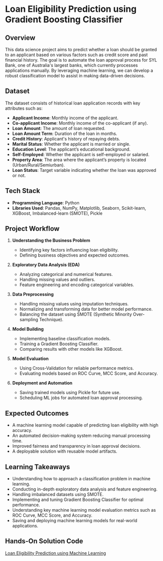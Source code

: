 # Loan Eligibility Prediction using Gradient Boosting Classifier

## Overview
This data science project aims to predict whether a loan should be granted to an applicant based on various factors such as credit score and past financial history. The goal is to automate the loan approval process for SYL Bank, one of Australia's largest banks, which currently processes applications manually. By leveraging machine learning, we can develop a robust classification model to assist in making data-driven decisions.

## Dataset
The dataset consists of historical loan application records with key attributes such as:
- **Applicant Income**: Monthly income of the applicant.
- **Co-applicant Income**: Monthly income of the co-applicant (if any).
- **Loan Amount**: The amount of loan requested.
- **Loan Amount Term**: Duration of the loan in months.
- **Credit History**: Applicant's history of repaying debts.
- **Marital Status**: Whether the applicant is married or single.
- **Education Level**: The applicant’s educational background.
- **Self-Employed**: Whether the applicant is self-employed or salaried.
- **Property Area**: The area where the applicant’s property is located (Urban/Rural/Semiurban).
- **Loan Status**: Target variable indicating whether the loan was approved or not.

## Tech Stack
- **Programming Language**: Python
- **Libraries Used**: Pandas, NumPy, Matplotlib, Seaborn, Scikit-learn, XGBoost, Imbalanced-learn (SMOTE), Pickle

## Project Workflow
1. **Understanding the Business Problem**
   - Identifying key factors influencing loan eligibility.
   - Defining business objectives and expected outcomes.

2. **Exploratory Data Analysis (EDA)**
   - Analyzing categorical and numerical features.
   - Handling missing values and outliers.
   - Feature engineering and encoding categorical variables.

3. **Data Preprocessing**
   - Handling missing values using imputation techniques.
   - Normalizing and transforming data for better model performance.
   - Balancing the dataset using SMOTE (Synthetic Minority Over-sampling Technique).

4. **Model Building**
   - Implementing baseline classification models.
   - Training a Gradient Boosting Classifier.
   - Comparing results with other models like XGBoost.
   
5. **Model Evaluation**
   - Using Cross-Validation for reliable performance metrics.
   - Evaluating models based on ROC Curve, MCC Score, and Accuracy.
   
6. **Deployment and Automation**
   - Saving trained models using Pickle for future use.
   - Scheduling ML jobs for automated loan approval processing.

## Expected Outcomes
- A machine learning model capable of predicting loan eligibility with high accuracy.
- An automated decision-making system reducing manual processing time.
- Improved fairness and transparency in loan approval decisions.
- A deployable solution with reusable model artifacts.

## Learning Takeaways
- Understanding how to approach a classification problem in machine learning.
- Conducting in-depth exploratory data analysis and feature engineering.
- Handling imbalanced datasets using SMOTE.
- Implementing and tuning Gradient Boosting Classifier for optimal performance.
- Understanding key machine learning model evaluation metrics such as ROC Curve, MCC Score, and Accuracy.
- Saving and deploying machine learning models for real-world applications.

## Hands-On Solution Code
[Loan Eligibility Prediction using Machine Learning](https://www.projectpro.io/project-use-case/loan-prediction-analytics)
